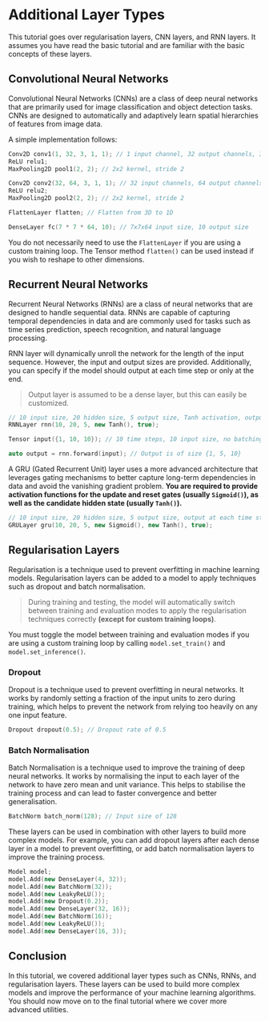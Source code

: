 # Additional Layer Types

This tutorial goes over regularisation layers, CNN layers, and RNN layers. It assumes you have read the basic tutorial and are familiar with the basic concepts of these layers.

## Convolutional Neural Networks

Convolutional Neural Networks (CNNs) are a class of deep neural networks that are primarily used for image classification and object detection tasks. CNNs are designed to automatically and adaptively learn spatial hierarchies of features from image data.

A simple implementation follows:

```cpp
Conv2D conv1(1, 32, 3, 1, 1); // 1 input channel, 32 output channels, 3x3 kernel, stride 1, padding 1
ReLU relu1;
MaxPooling2D pool1(2, 2); // 2x2 kernel, stride 2

Conv2D conv2(32, 64, 3, 1, 1); // 32 input channels, 64 output channels, 3x3 kernel, stride 1, padding 1
ReLU relu2;
MaxPooling2D pool2(2, 2); // 2x2 kernel, stride 2

FlattenLayer flatten; // Flatten from 3D to 1D

DenseLayer fc(7 * 7 * 64, 10); // 7x7x64 input size, 10 output size
```

You do not necessarily need to use the `FlattenLayer` if you are using a custom training loop. The Tensor method `flatten()` can be used instead if you wish to reshape to other dimensions.

## Recurrent Neural Networks

Recurrent Neural Networks (RNNs) are a class of neural networks that are designed to handle sequential data. RNNs are capable of capturing temporal dependencies in data and are commonly used for tasks such as time series prediction, speech recognition, and natural language processing.

RNN layer will dynamically unroll the network for the length of the input sequence. However, the input and output sizes are provided. Additionally, you can specify if the model should output at each time step or only at the end.

> Output layer is assumed to be a dense layer, but this can easily be customized.

```cpp
// 10 input size, 20 hidden size, 5 output size, Tanh activation, output at each time step
RNNLayer rnn(10, 20, 5, new Tanh(), true);

Tensor input({1, 10, 10}); // 10 time steps, 10 input size, no batching

auto output = rnn.forward(input); // Output is of size {1, 5, 10}
```

A GRU (Gated Recurrent Unit) layer uses a more advanced architecture that leverages gating mechanisms to better capture long-term dependencies in data and avoid the vanishing gradient problem. **You are required to provide activation functions for the update and reset gates (usually `Sigmoid()`), as well as the candidate hidden state (usually `Tanh()`).**

```cpp
// 10 input size, 20 hidden size, 5 output size, output at each time step
GRULayer gru(10, 20, 5, new Sigmoid(), new Tanh(), true);
```

## Regularisation Layers

Regularisation is a technique used to prevent overfitting in machine learning models. Regularisation layers can be added to a model to apply techniques such as dropout and batch normalisation.

> During training and testing, the model will automatically switch between training and evaluation modes to apply the regularisation techniques correctly **(except for custom training loops)**.

You must toggle the model between training and evaluation modes if you are using a custom training loop by calling `model.set_train()` and `model.set_inference()`.

### Dropout

Dropout is a technique used to prevent overfitting in neural networks. It works by randomly setting a fraction of the input units to zero during training, which helps to prevent the network from relying too heavily on any one input feature.

```cpp
Dropout dropout(0.5); // Dropout rate of 0.5
```

### Batch Normalisation

Batch Normalisation is a technique used to improve the training of deep neural networks. It works by normalising the input to each layer of the network to have zero mean and unit variance. This helps to stabilise the training process and can lead to faster convergence and better generalisation.

```cpp
BatchNorm batch_norm(128); // Input size of 128
```

These layers can be used in combination with other layers to build more complex models. For example, you can add dropout layers after each dense layer in a model to prevent overfitting, or add batch normalisation layers to improve the training process.

```cpp
Model model;
model.Add(new DenseLayer(4, 32));
model.Add(new BatchNorm(32));
model.Add(new LeakyReLU());
model.Add(new Dropout(0.2));
model.Add(new DenseLayer(32, 16));
model.Add(new BatchNorm(16));
model.Add(new LeakyReLU());
model.Add(new DenseLayer(16, 3));
```

## Conclusion

In this tutorial, we covered additional layer types such as CNNs, RNNs, and regularisation layers. These layers can be used to build more complex models and improve the performance of your machine learning algorithms. You should now move on to the final tutorial where we cover more advanced utilities.
